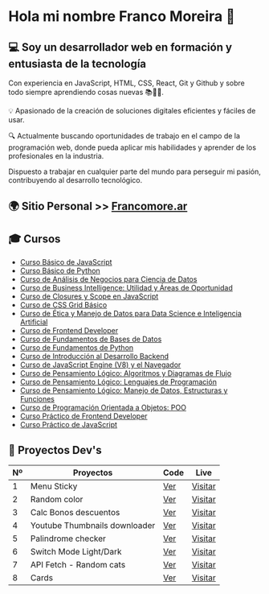 # Hola mi nombre Franco Moreira 👋

## 💻 Soy un desarrollador web en formación y entusiasta de la tecnología

Con experiencia en JavaScript, HTML, CSS, React, Git y Github y sobre todo siempre aprendiendo cosas nuevas 📚👨‍🎓. 

💡 Apasionado de la creación de soluciones digitales eficientes y fáciles de usar.

🔍 Actualmente buscando oportunidades de trabajo en el campo de la programación web, donde pueda aplicar mis habilidades y aprender de los profesionales en la industria.

Dispuesto a trabajar en cualquier parte del mundo para perseguir mi pasión, contribuyendo al desarrollo tecnológico.

## 🌍 Sitio Personal >> [Francomore.ar](https://franmore.ar/)

## 🎓 Cursos

* [Curso Básico de JavaScript](https://platzi.com/p/Franmore_dev/curso/1814-basico-javascript/diploma/detalle/)
* [Curso Básico de Python](https://platzi.com/p/Franmore_dev/curso/1937-python-basico/diploma/detalle/)
* [Curso de Análisis de Negocios para Ciencia de Datos](https://platzi.com/p/Franmore_dev/curso/2069-negocios-data-science/diploma/detalle/)
* [Curso de Business Intelligence: Utilidad y Áreas de Oportunidad](https://platzi.com/p/Franmore_dev/curso/2359-business-intelligence/diploma/detalle/)
* [Curso de Closures y Scope en JavaScript](https://platzi.com/p/Franmore_dev/curso/3213-javascript-closures-scope/diploma/detalle/)
* [Curso de CSS Grid Básico](https://platzi.com/p/Franmore_dev/curso/2474-css-grid/diploma/detalle/)
* [Curso de Ética y Manejo de Datos para Data Science e Inteligencia Artificial](https://platzi.com/p/Franmore_dev/curso/3156-etica-ia/diploma/detalle/)
* [Curso de Frontend Developer](https://platzi.com/p/Franmore_dev/curso/2467-frontend-developer/diploma/detalle/)
* [Curso de Fundamentos de Bases de Datos](https://platzi.com/p/Franmore_dev/curso/1566-bd/diploma/detalle/)
* [Curso de Fundamentos de Python](https://platzi.com/p/Franmore_dev/curso/4227-python/diploma/detalle/)
* [Curso de Introducción al Desarrollo Backend](https://platzi.com/p/Franmore_dev/curso/4656-backend/diploma/detalle/)
* [Curso de JavaScript Engine (V8) y el Navegador](https://platzi.com/p/Franmore_dev/curso/1798-javascript-navegador/diploma/detalle/)
* [Curso de Pensamiento Lógico: Algoritmos y Diagramas de Flujo](https://platzi.com/p/Franmore_dev/curso/3221-pensamiento-logico/diploma/detalle/)
* [Curso de Pensamiento Lógico: Lenguajes de Programación](https://platzi.com/p/Franmore_dev/curso/3223-pensamiento-logico-lenguajes/diploma/detalle/)
* [Curso de Pensamiento Lógico: Manejo de Datos, Estructuras y Funciones](https://platzi.com/p/Franmore_dev/curso/3222-pensamiento-logico-estructuras/diploma/detalle/)
* [Curso de Programación Orientada a Objetos: POO](https://platzi.com/p/Franmore_dev/curso/1474-oop/diploma/detalle/)
* [Curso Práctico de Frontend Developer](https://platzi.com/p/Franmore_dev/curso/2477-frontend-developer-practico/diploma/detalle/)
* [Curso Práctico de JavaScript](https://platzi.com/p/Franmore_dev/curso/3271-javascript-practico/diploma/detalle/)

## 🚧 Proyectos Dev's

| Nº | Proyectos  | Code | Live  |
| --- | -----------|------| ------|
| 1 | Menu Sticky                   | [Ver](https://github.com/francomoreira/sticky-menu-fixed)                                                      | [Visitar](https://franmore.ar/projects/sticky-menu-fixed/index.html)    |
| 2 | Random color                  | [Ver](https://github.com/francomoreira/francomoreira.github.io/tree/main/projects/random-color)                | [Visitar](https://franmore.ar/projects/random-color/)                   |
| 3 | Calc Bonos descuentos         | [Ver](https://codepen.io/francomoreira/pen/RwYWqWN)                                                            | [Visitar](https://codepen.io/francomoreira/pen/RwYWqWN)                 |
| 4 | Youtube Thumbnails downloader | [Ver](https://github.com/francomoreira/francomoreira.github.io/tree/main/projects/Descarga-miniaturas-youtube) | [Visitar](https://franmore.ar/projects/descarga-miniaturas-youtube/)    |
| 5 | Palindrome checker            | [Ver](https://github.com/francomoreira/francomoreira.github.io/tree/main/projects/Palindrome-Checker)          | [Visitar](https://francomoreira.github.io/projects/Palindrome-Checker/) |
| 6 | Switch Mode Light/Dark        | [Ver](https://codepen.io/francomoreira/pen/QWmdvoE)                                                            | [Visitar](https://codepen.io/francomoreira/pen/QWmdvoE)                 |
| 7 | API Fetch - Random cats       | [Ver](https://github.com/francomoreira/francomoreira.github.io/tree/main/projects/API-rest-Random-Cat)         | [Visitar](https://franmore.ar/projects/api-rest-random-cat/)            |
| 8 | Cards | [Ver](https://teeny-berry.surge.sh/)         | [Visitar](https://teeny-berry.surge.sh/)            |
